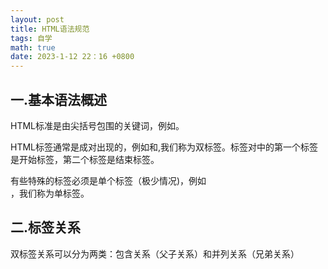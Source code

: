 ```yaml
---
layout: post
title: HTML语法规范
tags: 自学
math: true
date: 2023-1-12 22：16 +0800
---
```


## 一.基本语法概述

HTML标准是由尖括号包围的关键词，例如<html>。

HTML标签通常是成对出现的，例如<html>和</html>,我们称为双标签。标签对中的第一个标签是开始标签，第二个标签是结束标签。

有些特殊的标签必须是单个标签（极少情况)，例如<br/>，我们称为单标签。

## 二.标签关系
双标签关系可以分为两类：包含关系（父子关系）和并列关系（兄弟关系）